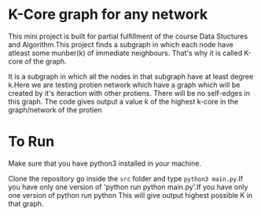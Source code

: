 # K-Core graph for any network
This mini project is built for partial fulfillment of the course Data Stuctures and Algorithm.This project finds a subgraph in which each node have atleast some munber(k) of immediate neighbours. That's why it is called K-core of the graph.

It is a subgraph in which all the nodes in that subgraph have at least degree k.Here we are testing protien network which have a graph which will be created by it's iteraction with other protiens. There will be no self-edges in this graph. The code gives output a value k of the highest k-core in the graph/network of the protien

# To Run
Make sure that you have python3 installed in your machine.

Clone the repository go inside the `src` folder and type `python3 main.py`.If you have only one version of 'python run python main.py'.If you have only one version of python run python This will give output highest possible K in that graph.
